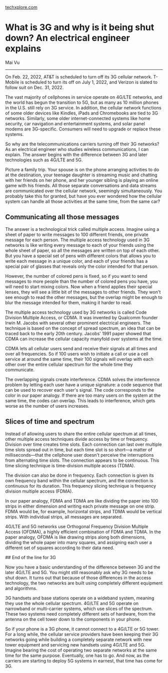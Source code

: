 [techxplore.com](https://techxplore.com/news/2022-02-3g-electrical.html)

# What is 3G and why is it being shut down? An electrical engineer explains

Mai Vu

---

On Feb. 22, 2022, AT&T is scheduled to turn off its 3G cellular network. T-Mobile is scheduled to turn its off on July 1, 2022, and Verizon is slated to follow suit on Dec. 31, 2022.

The vast majority of cellphones in service operate on 4G/LTE networks, and the world has begun the transition to 5G, but as many as 10 million phones in the U.S. still rely on 3G service. In addition, the cellular network functions of some older devices like Kindles, iPads and Chromebooks are tied to 3G networks. Similarly, some older internet-connected systems like home security, car navigation and entertainment systems, and solar panel modems are 3G-specific. Consumers will need to upgrade or replace these systems.

So why are the telecommunications carriers turning off their 3G networks? As an electrical engineer who studies wireless communications, I can explain. The answer begins with the difference between 3G and later technologies such as 4G/LTE and 5G.

Picture a family trip. Your spouse is on the phone arranging activities to do at the destination, your teenage daughter is streaming music and chatting with her friends on her phone, and her younger sibling is playing an online game with his friends. All those separate conversations and data streams are communicated over the cellular network, seemingly simultaneously. You probably take this for granted, but have you ever wondered how the cellular system can handle all those activities at the same time, from the same car?

## Communicating all those messages

The answer is a technological trick called multiple access. Imagine using a sheet of paper to write messages to 100 different friends, one private message for each person. The multiple access technology used in 3G networks is like writing every message to each of your friends using the whole sheet of paper, so all the messages are written on top of each other. But you have a special set of pens with different colors that allows you to write each message in a unique color, and each of your friends has a special pair of glasses that reveals only the color intended for that person.

However, the number of colored pens is fixed, so if you want to send messages to more people than the number of colored pens you have, you will need to start mixing colors. Now when a friend applies their special lenses, they will see a little bit of the messages to other friends. They won't see enough to read the other messages, but the overlap might be enough to blur the message intended for them, making it harder to read.

The multiple access technology used by 3G networks is called Code Division Multiple Access, or CDMA. It was invented by Qualcomm founder Irwin M. Jacobs with several other prominent electrical engineers. The technique is based on the concept of spread spectrum, an idea that can be traced back to the early 20th century. Jacobs' 1991 paper showed that CDMA can increase the cellular capacity manyfold over systems at the time.

CDMA lets all cellular users send and receive their signals at all times and over all frequencies. So if 100 users wish to initiate a call or use a cell service at around the same time, their 100 signals will overlap with each other over the entire cellular spectrum for the whole time they communicate.

The overlapping signals create interference. CDMA solves the interference problem by letting each user have a unique signature: a code sequence that can be used to recover each user's signal. The code corresponds to the color in our paper analogy. If there are too many users on the system at the same time, the codes can overlap. This leads to interference, which gets worse as the number of users increases.

## Slices of time and spectrum

Instead of allowing users to share the entire cellular spectrum at all times, other multiple access techniques divide access by time or frequency. Division over time creates time slots. Each connection can last over multiple time slots spread out in time, but each time slot is so short—a matter of milliseconds—that the cellphone user doesn't perceive the interruptions from alternating time slots. The connection appears to be continuous. This time slicing technique is time-division multiple access (TDMA).

The division can also be done in frequency. Each connection is given its own frequency band within the cellular spectrum, and the connection is continuous for its duration. This frequency slicing technique is frequency division multiple access (FDMA).

In our paper analogy, FDMA and TDMA are like dividing the paper into 100 strips in either dimension and writing each private message on one strip. FDMA would be, for example, horizontal strips, and TDMA would be vertical strips. With individual strips, all messages are separated.

4G/LTE and 5G networks use Orthogonal Frequency Division Multiple Access (OFDMA), a highly efficient combination of FDMA and TDMA. In the paper analogy, OFDMA is like drawing strips along both dimensions, dividing the whole paper into many squares, and assigning each user a different set of squares according to their data need.

## End of the line for 3G

Now you have a basic understanding of the difference between 3G and the later 4G/LTE and 5G. You might still reasonably ask why 3G needs to be shut down. It turns out that because of those differences in the access technology, the two networks are built using completely different equipment and algorithms.

3G handsets and base stations operate on a wideband system, meaning they use the whole cellular spectrum. 4G/LTE and 5G operate on narrowband or multi-carrier systems, which use slices of the spectrum. These two systems need completely different sets of hardware, from the antenna on the cell tower down to the components in your phone.

So if your phone is a 3G phone, it cannot connect to a 4G/LTE or 5G tower. For a long while, the cellular service providers have been keeping their 3G networks going while building a completely separate network with new tower equipment and servicing new handsets using 4G/LTE and 5G. Imagine bearing the cost of operating two separate networks at the same time for the same purpose. Eventually, one has to go. And now, as the carriers are starting to deploy 5G systems in earnest, that time has come for 3G. 
